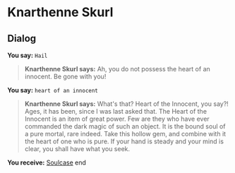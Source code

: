 # Knarthenne Skurl


## Dialog

**You say:** `Hail`



>**Knarthenne Skurl says:** Ah, you do not possess the heart of an innocent. Be gone with you!

**You say:** `heart of an innocent`



>**Knarthenne Skurl says:** What's that? Heart of the Innocent, you say?! Ages, it has been, since I was last asked that. The Heart of the Innocent is an item of great power. Few are they who have ever commanded the dark magic of such an object. It is the bound soul of a pure mortal, rare indeed. Take this hollow gem, and combine with it the heart of one who is pure. If your hand is steady and your mind is clear, you shall have what you seek.


**You receive:**  [Soulcase](/item/17051)
end
